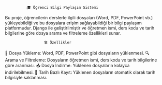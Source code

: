 
              🎓 Öğrenci Bilgi Paylaşım Sistemi

Bu proje, öğrencilerin derslerle ilgili dosyaları (Word, PDF, PowerPoint vb.) yükleyebildiği ve bu dosyalara erişim sağlayabildiği bir bilgi paylaşım platformudur. Django ile geliştirilmiştir ve öğretmen ismi, ders kodu ve tarih bilgilerine göre dosya arama ve filtreleme özellikleri sunar.

                      🛠️ Özellikler
📂 Dosya Yükleme: Word, PDF, PowerPoint gibi dosyaların yüklenmesi.
🔍 Arama ve Filtreleme: Dosyaların öğretmen ismi, ders kodu ve tarih bilgilerine göre aranması.
📥 Dosya İndirme: Yüklenen dosyaların kolayca indirilebilmesi.
📅 Tarih Bazlı Kayıt: Yüklenen dosyaların otomatik olarak tarih bilgisiyle saklanması.
